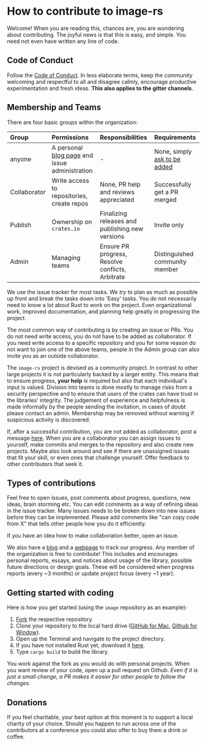 # How to contribute to image-rs

Welcome! When you are reading this, chances are, you are wondering about
contributing. The joyful news is that this is easy, and simple. You need not
even have written any line of code.

## Code of Conduct

Follow the [Code of Conduct][COC]. In less elaborate terms, keep the community
welcoming and respectful to all and disagree calmly, encourage productive
experimentation and fresh ideas. **This also applies to the gitter channels**.

[COC]: CODE_OF_CONDUCT.md

## Membership and Teams

There are four basic groups within the organization:

| Group | Permissions | Responsibilities | Requirements |
|:--|:--|:--|:--|
| anyone | A personal [blog page](#blog) and issue administration | - | None, simply [ask to be added][OrgJoin] |
| Collaborator | Write access to repositories, create repos | None, PR help and reviews appreciated | Successfully get a PR merged |
| Publish | Ownership on `crates.io` | Finalizing releases and publishing new versions | Invite only |
| Admin | Managing teams | Ensure PR progress, Resolve conflicts, Arbitrate | Distinguished community member |

[OrgJoin]: https://github.com/image-rs/organization/issues/1

We use the issue tracker for most tasks. We *try* to plan as much as possible
up front and break the tasks down into 'Easy' tasks. You do not necessarily
need to know a lot about Rust to work on the project. Even organizational work,
improved documentation, and planning help greatly in progressing the project.

The most common way of contributing is by creating an issue or PRs. You do not
need write access, you do not have to be added as collaborator.  If you need
write access to a specific repository and you for some reason do not want to
join one of the above teams, people in the Admin group can also invite you as
an outside collaborator.

The `image-rs` project is devised as a community project. In contrast to other
large projects it is not particularly backed by a larger entity. This means
that to ensure progress, **your help** is required but also that each
individual's input is valued. Division into teams is done mostly to manage
risks from a security perspective and to ensure that users of the crates can
have trust in the libraries' integrity. The judgement of experience and
helpfulness is made informally by the people sending the invitation, in cases
of doubt please contact an admin. Membership may be removed without warning
if suspicious activity is discovered.

If, after a successful contribution, you are not added as collaborator, post a
message [here][CollaboratorJoin]. When you are a collaborator you can assign
issues to yourself, make commits and merges to the repository and also create
new projects. Maybe also look around and see if there are unassigned issues
that fit your skill, or even ones that challenge yourself. Offer feedback to
other contributors that seek it.

[CollaboratorJoin]: https://github.com/image-rs/organization/issues/2

## Types of contributions

Feel free to open issues, post comments about progress, questions, new ideas,
brain storming etc. You can edit comments as a way of refining ideas in the
issue tracker. Many issues needs to be broken down into new issues before they
can be implemented. Please add comments like "can copy code from X" that tells
other people how you do it efficiently.

If you have an idea how to make collaboration better, open an issue.

We also have a [blog](https://github.com/image-rs/blog.image-rs.org) and a
[webpage](https://github.com/image-rs/image-rs.github.io) to track our
progress. Any member of the organization is free to contribute! This includes
and encourages personal reports, essays, and notices about usage of the
library, possible future directions or design goals. These will be considered
when progress reports (every ~3 months) or update project focus (every ~1
year).

## Getting started with coding

Here is how you get started (using the `image` repository as an example):

1. [Fork](https://github.com/image-rs/image/fork) the respective repository.
2. Clone your repository to the local hard drive ([GitHub for Mac](https://mac.github.com/), [Github for Window](https://windows.github.com/)).
3. Open up the Terminal and navigate to the project directory.
4. If you have not installed Rust yet, download it [here](https://rustup.rs/).
5. Type `cargo build` to build the library.

You work against the fork as you would do with personal projects. When you want
review of your code, open up a pull request on Github. *Even if it is just a
small change, a PR makes it easier for other people to follow the changes.*

## Donations

If you feel charitable, your best option at this moment is to support a local
charity of your choice. Should you happen to run across one of the contributors
at a conference you could also offer to buy them a drink or coffee.

